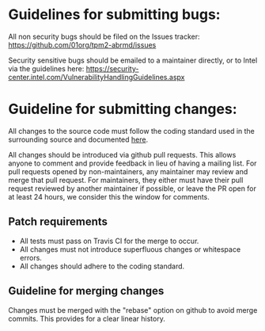 # Guidelines for submitting bugs:
All non security bugs should be filed on the Issues tracker:
https://github.com/01org/tpm2-abrmd/issues

Security sensitive bugs should be emailed to a maintainer directly, or to Intel
via the guidelines here:
https://security-center.intel.com/VulnerabilityHandlingGuidelines.aspx

# Guideline for submitting changes:
All changes to the source code must follow the coding standard used in the
surrounding source and documented [here](doc/coding_standard_c.md).

All changes should be introduced via github pull requests. This allows anyone to
comment and provide feedback in lieu of having a mailing list. For pull requests
opened by non-maintainers, any maintainer may review and merge that pull
request. For maintainers, they either must have their pull request reviewed by
another maintainer if possible, or leave the PR open for at least 24 hours, we
consider this the window for comments.

## Patch requirements
* All tests must pass on Travis CI for the merge to occur.
* All changes must not introduce superfluous changes or whitespace errors.
* All changes should adhere to the coding standard.

## Guideline for merging changes
Changes must be merged with the "rebase" option on github to avoid merge commits.
This provides for a clear linear history.
